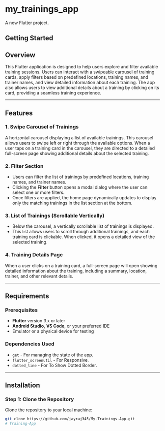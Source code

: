 # my_trainings_app

A new Flutter project.

## Getting Started

## Overview

This Flutter application is designed to help users explore and filter available training sessions. Users can interact with a swipeable carousel of training cards, apply filters based on predefined locations, training names, and trainer names, and view detailed information about each training. The app also allows users to view additional details about a training by clicking on its card, providing a seamless training experience.

---

## Features

### 1. **Swipe Carousel of Trainings**

A horizontal carousel displaying a list of available trainings. This carousel allows users to swipe left or right through the available options. When a user taps on a training card in the carousel, they are directed to a detailed full-screen page showing additional details about the selected training.

### 2. **Filter Section**

- Users can filter the list of trainings by predefined locations, training names, and trainer names.
- Clicking the **Filter** button opens a modal dialog where the user can select one or more filters.
- Once filters are applied, the home page dynamically updates to display only the matching trainings in the list section at the bottom.

### 3. **List of Trainings (Scrollable Vertically)**

- Below the carousel, a vertically scrollable list of trainings is displayed.
- This list allows users to scroll through additional trainings, and each training card is clickable. When clicked, it opens a detailed view of the selected training.

### 4. **Training Details Page**

When a user clicks on a training card, a full-screen page will open showing detailed information about the training, including a summary, location, trainer, and other relevant details.

---

## Requirements

### Prerequisites

- **Flutter** version 3.x or later
- **Android Studio**, **VS Code**, or your preferred IDE
- Emulator or a physical device for testing

### Dependencies Used

- `get` - For managing the state of the app.
- `flutter_screenutil` - For Responsive.
- `dotted_line` - For To Show Dotted Border.

---

## Installation

### Step 1: Clone the Repository

Clone the repository to your local machine:

```bash
git clone https://github.com/jayraj345/My-Trainings-App.git
#   T r a i n i n g - A p p  
 